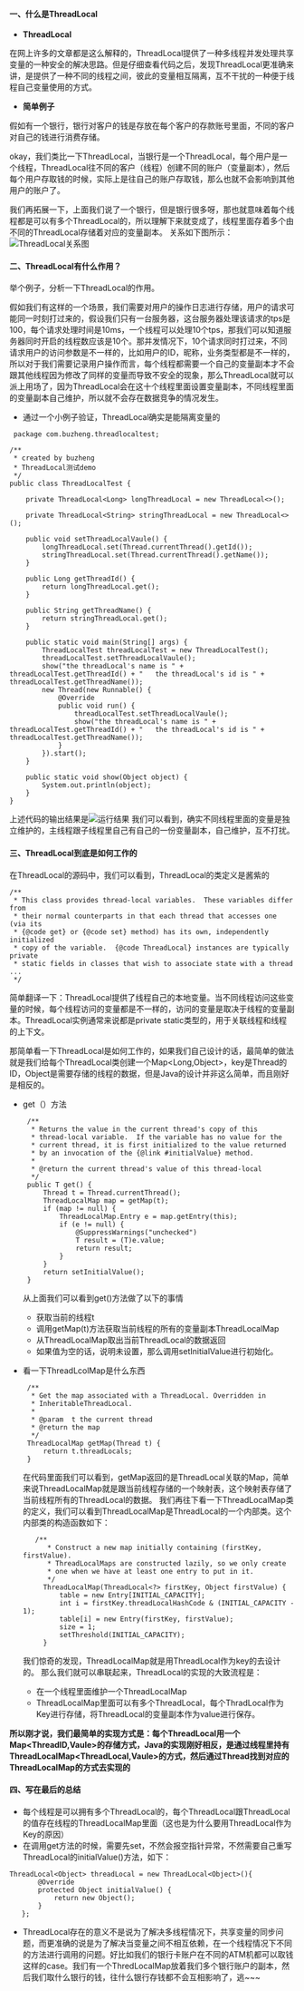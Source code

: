 #### 一、什么是ThreadLocal
- **ThreadLocal**

在网上许多的文章都是这么解释的，ThreadLocal提供了一种多线程并发处理共享变量的一种安全的解决思路。但是仔细查看代码之后，发现ThreadLocal更准确来讲，是提供了一种不同的线程之间，彼此的变量相互隔离，互不干扰的一种便于线程自己变量使用的方式。

- **简单例子**

假如有一个银行，银行对客户的钱是存放在每个客户的存款账号里面，不同的客户对自己的钱进行消费存储。

okay，我们类比一下ThreadLocal，当银行是一个ThreadLocal，每个用户是一个线程，ThreadLocal往不同的客户（线程）创建不同的账户（变量副本），然后每个用户存取钱的时候，实际上是往自己的账户存取钱，那么也就不会影响到其他用户的账户了。

我们再拓展一下，上面我们说了一个银行，但是银行很多呀，那也就意味着每个线程都是可以有多个ThreadLocal的，所以理解下来就变成了，线程里面存着多个由不同的ThreadLocal存储着对应的变量副本。
关系如下图所示：
![ThreadLocal关系图](http://upload-images.jianshu.io/upload_images/1428117-8346ff36fbe906e2.png?imageMogr2/auto-orient/strip%7CimageView2/2/w/1240)

#### 二、ThreadLocal有什么作用？
举个例子，分析一下ThreadLocal的作用。

假如我们有这样的一个场景，我们需要对用户的操作日志进行存储，用户的请求可能同一时刻打过来的，假设我们只有一台服务器，这台服务器处理该请求的tps是100，每个请求处理时间是10ms，一个线程可以处理10个tps，那我们可以知道服务器同时开启的线程数应该是10个。那并发情况下，10个请求同时打过来，不同请求用户的访问参数是不一样的，比如用户的ID，昵称，业务类型都是不一样的，所以对于我们需要记录用户操作而言，每个线程都需要一个自己的变量副本才不会跟其他线程因为修改了同样的变量而导致不安全的现象，那么ThreadLocal就可以派上用场了，因为ThreadLocal会在这十个线程里面设置变量副本，不同线程里面的变量副本自己维护，所以就不会存在数据竞争的情况发生。

- 通过一个小例子验证，ThreadLocal确实是能隔离变量的

```
 package com.buzheng.threadlocaltest;

/**
 * created by buzheng
 * ThreadLocal测试demo
 */
public class ThreadLocalTest {

    private ThreadLocal<Long> longThreadLocal = new ThreadLocal<>();

    private ThreadLocal<String> stringThreadLocal = new ThreadLocal<>();

    public void setThreadLocalVaule() {
        longThreadLocal.set(Thread.currentThread().getId());
        stringThreadLocal.set(Thread.currentThread().getName());
    }

    public Long getThreadId() {
        return longThreadLocal.get();
    }

    public String getThreadName() {
        return stringThreadLocal.get();
    }

    public static void main(String[] args) {
        ThreadLocalTest threadLocalTest = new ThreadLocalTest();
        threadLocalTest.setThreadLocalVaule();
        show("the threadLocal's name is " + threadLocalTest.getThreadId() + "   the threadLocal's id is " + threadLocalTest.getThreadName());
        new Thread(new Runnable() {
            @Override
            public void run() {
                threadLocalTest.setThreadLocalVaule();
                show("the threadLocal's name is " + threadLocalTest.getThreadId() + "   the threadLocal's id is " + threadLocalTest.getThreadName());
            }
        }).start();
    }

    public static void show(Object object) {
        System.out.println(object);
    }
}
```

 上述代码的输出结果是![运行结果](http://upload-images.jianshu.io/upload_images/1428117-80f21cdaa413f53a.png?imageMogr2/auto-orient/strip%7CimageView2/2/w/1240)
 我们可以看到，确实不同线程里面的变量是独立维护的，主线程跟子线程里自己有自己的一份变量副本，自己维护，互不打扰。
 
####  三、ThreadLocal到底是如何工作的
在ThreadLocal的源码中，我们可以看到，ThreadLocal的类定义是酱紫的

```
/**
 * This class provides thread-local variables.  These variables differ from
 * their normal counterparts in that each thread that accesses one (via its
 * {@code get} or {@code set} method) has its own, independently initialized
 * copy of the variable.  {@code ThreadLocal} instances are typically private
 * static fields in classes that wish to associate state with a thread ...
 */
```
简单翻译一下：ThreadLocal提供了线程自己的本地变量。当不同线程访问这些变量的时候，每个线程访问的变量都是不一样的，访问的变量是取决于线程的变量副本。ThreadLocal实例通常来说都是private static类型的，用于关联线程和线程的上下文。

那简单看一下ThreadLocal是如何工作的，如果我们自己设计的话，最简单的做法就是我们给每个ThreadLocal类创建一个Map<Long,Object>，key是Thread的ID，Object是需要存储的线程的数据，但是Java的设计并非这么简单，而且刚好是相反的。

 - get（）方法
 
   ```
    /**
     * Returns the value in the current thread's copy of this
     * thread-local variable.  If the variable has no value for the
     * current thread, it is first initialized to the value returned
     * by an invocation of the {@link #initialValue} method.
     *
     * @return the current thread's value of this thread-local
     */
    public T get() {
        Thread t = Thread.currentThread();
        ThreadLocalMap map = getMap(t);
        if (map != null) {
            ThreadLocalMap.Entry e = map.getEntry(this);
            if (e != null) {
                @SuppressWarnings("unchecked")
                T result = (T)e.value;
                return result;
            }
        }
        return setInitialValue();
    }
   ```
   从上面我们可以看到get()方法做了以下的事情
   - 获取当前的线程t
   - 调用getMap(t)方法获取当前线程的所有的变量副本ThreadLocalMap
   - 从ThreadLocalMap取出当前ThreadLocal的数据返回
   - 如果值为空的话，说明未设置，那么调用setInitialValue进行初始化。
   
 - 看一下ThreadLcolMap是什么东西
 
   ```
    /**
     * Get the map associated with a ThreadLocal. Overridden in
     * InheritableThreadLocal.
     *
     * @param  t the current thread
     * @return the map
     */
    ThreadLocalMap getMap(Thread t) {
        return t.threadLocals;
    }
   ```
   在代码里面我们可以看到，getMap返回的是ThreadLocal关联的Map，简单来说ThreadLocalMap就是跟当前线程存储的一个映射表，这个映射表存储了当前线程所有的ThreadLocal的数据。
   我们再往下看一下ThreadLocalMap类的定义，我们可以看到ThreadLocalMap是ThreadLocal的一个内部类。这个内部类的构造函数如下：
   
   ```
      /**
         * Construct a new map initially containing (firstKey, firstValue).
         * ThreadLocalMaps are constructed lazily, so we only create
         * one when we have at least one entry to put in it.
         */
        ThreadLocalMap(ThreadLocal<?> firstKey, Object firstValue) {
            table = new Entry[INITIAL_CAPACITY];
            int i = firstKey.threadLocalHashCode & (INITIAL_CAPACITY - 1);
            table[i] = new Entry(firstKey, firstValue);
            size = 1;
            setThreshold(INITIAL_CAPACITY);
        }

   ```
   我们惊奇的发现，ThreadLocalMap就是用ThreadLocal作为key的去设计的。
   那么我们就可以串联起来，ThreadLocal的实现的大致流程是：
   - 在一个线程里面维护一个ThreadLocalMap
   - ThreadLocalMap里面可以有多个ThreadLocal，每个ThradLocal作为Key进行存储，将ThreadLocal的变量副本作为value进行保存。
   
  **所以刚才说，我们最简单的实现方式是：每个ThreadLocal用一个Map<ThreadID,Vaule>的存储方式，Java的实现刚好相反，是通过线程里持有ThreadLocalMap<ThreadLocal,Vaule>的方式，然后通过Thread找到对应的ThreadLocalMap的方式去实现的**
  
#### 四、写在最后的总结
 - 每个线程是可以拥有多个ThreadLocal的，每个ThreadLocal跟ThreadLocal的值存在线程的ThreadLocalMap里面（这也是为什么要用ThreadLocal作为Key的原因）
 - 在调用get方法的时候，需要先set，不然会报空指针异常，不然需要自己重写ThreadLocal的initialValue()方法，如下：
 
 ```
 ThreadLocal<Object> threadLocal = new ThreadLocal<Object>(){
        @Override
        protected Object initialValue() {
            return new Object();
        }
    };
 ```
 
 - ThreadLocal存在的意义不是说为了解决多线程情况下，共享变量的同步问题，而更准确的说是为了解决当变量之间不相互依赖，在一个线程情况下不同的方法进行调用的问题。好比如我们的银行卡账户在不同的ATM机都可以取钱这样的case。我们有一个ThredLocalMap放着我们多个银行账户的副本，然后我们取什么银行的钱，往什么银行存钱都不会互相影响了，逃~~~ 
 

  

 

